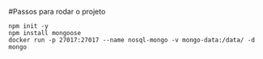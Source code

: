 #Passos para rodar o projeto

`npm init -y`
</br>
`npm install mongoose`
</br>
`docker run -p 27017:27017 --name nosql-mongo -v mongo-data:/data/ -d mongo`

